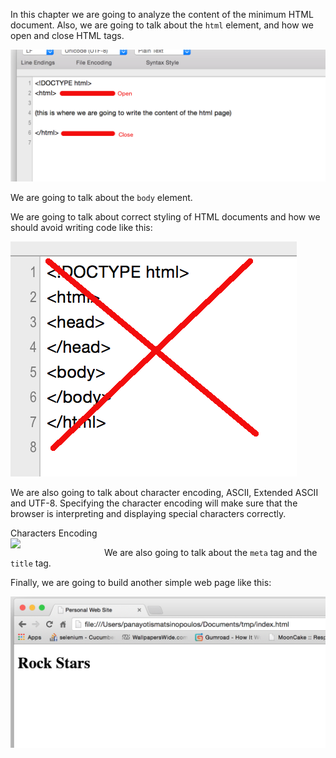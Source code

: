 In this chapter we are going to analyze the content of the minimum HTML document. Also, we are going to talk about the `html` element,
and how we open and close HTML tags.

![./images/Opening and Closing Tags](./images/open-closing-tags.png)

We are going to talk about the `body` element.

We are going to talk about correct styling of HTML documents and how we should avoid writing code like this:

![./images/Don't write documents without indentation](./images/dont-write-without-indentation.png)

We are also going to talk about character encoding, ASCII, Extended ASCII and UTF-8.
Specifying the character encoding will make sure that the browser is interpreting and displaying special characters correctly.

<div id="media-container-image-Characters Encoding">
  <div id="media-title-image-Characters Encoding">Characters Encoding</div>
  <img src="https://s3.amazonaws.com/tech-career-booster-courses/01-full-stack-web-developer/sections/01-html-and-css/chapters/04-minimum-html-document/assets/images/characters-encoding.png"
       style="float: left; width: 150px;"/> 
</div>

We are also going to talk about the `meta` tag and the `title` tag.

Finally, we are going to build another simple web page like this:

![./images/First Rock Stars Page](./images/first-rock-stars-page.png)
